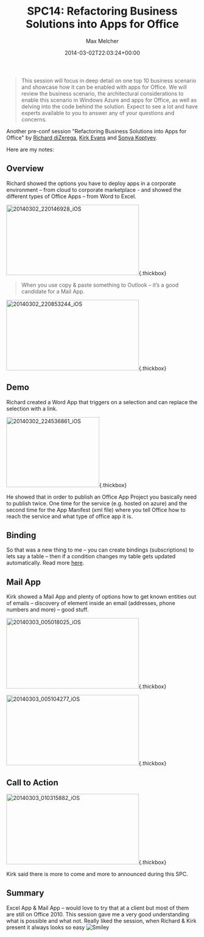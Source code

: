 ﻿---
title: 'SPC14: Refactoring Business Solutions into Apps for Office'
author: Max Melcher
aliases:
   - "/post/2014-03-02-spc14-refactoring-business-solutions-apps-office/"
2014: "03"
type: post
date: 2014-03-02T22:03:24+00:00
url: /2014/03/spc14-refactoring-business-solutions-apps-office/
yourls_shorturl:
  - http://melcher.it/s/1Y
categories:
  - Apps
  - Conference
  - Deep Dive
  - Development
  - SharePoint 2013

---
> This session will focus in deep detail on one top 10 business scenario and showcase how it can be enabled with apps for Office. We will review the business scenario, the architectural considerations to enable this scenario in Windows Azure and apps for Office, as well as delving into the code behind the solution. Expect to see a lot and have experts available to you to answer any of your questions and concerns.

Another pre-conf session "Refactoring Business Solutions into Apps for Office" by [Richard diZerega][1], [Kirk Evans][2] and [Sonya Koptyev][3].

Here are my notes:

## Overview

Richard showed the options you have to deploy apps in a corporate environment – from cloud to corporate marketplace - and showed the different types of Office Apps – from Word to Excel.

[<img style="background-image: none; padding-top: 0px; padding-left: 0px; display: inline; padding-right: 0px; border: 0px;" title="20140302_220146928_iOS" alt="20140302_220146928_iOS" src="http://melcher.it/wp-content/uploads/20140302_220146928_iOS_thumb.jpg" width="348" height="185" border="0" />][4]{.thickbox}

> When you use copy & paste something to Outlook – it’s a good candidate for a Mail App.

[<img style="background-image: none; padding-top: 0px; padding-left: 0px; display: inline; padding-right: 0px; border: 0px;" title="20140302_220853244_iOS" alt="20140302_220853244_iOS" src="http://melcher.it/wp-content/uploads/20140302_220853244_iOS_thumb.jpg" width="348" height="185" border="0" />][5]{.thickbox}

## Demo

Richard created a Word App that triggers on a selection and can replace the selection with a link.

[<img style="background-image: none; padding-top: 0px; padding-left: 0px; display: inline; padding-right: 0px; border: 0px;" title="20140302_224536861_iOS" alt="20140302_224536861_iOS" src="http://melcher.it/wp-content/uploads/20140302_224536861_iOS_thumb.jpg" width="244" height="184" border="0" />][6]{.thickbox}

He showed that in order to publish an Office App Project you basically need to publish twice. One time for the service (e.g. hosted on azure) and the second time for the App Manifest (xml file) where you tell Office how to reach the service and what type of office app it is.

## Binding

So that was a new thing to me – you can create bindings (subscriptions) to lets say a table – then if a condition changes my table gets updated automatically. Read more [here][7].

## Mail App

Kirk showed a Mail App and plenty of options how to get known entities out of emails – discovery of element inside an email (addresses, phone numbers and more) – good stuff.

[<img style="background-image: none; padding-top: 0px; padding-left: 0px; display: inline; padding-right: 0px; border: 0px;" title="20140303_005018025_iOS" alt="20140303_005018025_iOS" src="http://melcher.it/wp-content/uploads/20140303_005018025_iOS_thumb.jpg" width="348" height="185" border="0" />][8]{.thickbox}

[<img style="background-image: none; padding-top: 0px; padding-left: 0px; display: inline; padding-right: 0px; border: 0px;" title="20140303_005104277_iOS" alt="20140303_005104277_iOS" src="http://melcher.it/wp-content/uploads/20140303_005104277_iOS_thumb.jpg" width="348" height="185" border="0" />][9]{.thickbox}

## Call to Action

[<img style="background-image: none; padding-top: 0px; padding-left: 0px; display: inline; padding-right: 0px; border: 0px;" title="20140303_010315882_iOS" alt="20140303_010315882_iOS" src="http://melcher.it/wp-content/uploads/20140303_010315882_iOS_thumb.jpg" width="348" height="185" border="0" />][10]{.thickbox}

Kirk said there is more to come and more to announced during this SPC.

## Summary

Excel App & Mail App – would love to try that at a client but most of them are still on Office 2010. This session gave me a very good understanding what is possible and what not. Really liked the session, when Richard & Kirk present it always looks so easy <img class="wlEmoticon wlEmoticon-smile" style="border-style: none;" alt="Smiley" src="http://melcher.it/wp-content/uploads/wlEmoticon-smile1.png" />

 [1]: https://twitter.com/richdizz
 [2]: https://twitter.com/kaevans
 [3]: https://twitter.com/SonyaKoptyev
 [4]: http://melcher.it/wp-content/uploads/20140302_220146928_iOS.jpg
 [5]: http://melcher.it/wp-content/uploads/20140302_220853244_iOS.jpg
 [6]: http://melcher.it/wp-content/uploads/20140302_224536861_iOS.jpg
 [7]: http://msdn.microsoft.com/en-us/library/office/jj220067.aspx
 [8]: http://melcher.it/wp-content/uploads/20140303_005018025_iOS.jpg
 [9]: http://melcher.it/wp-content/uploads/20140303_005104277_iOS.jpg
 [10]: http://melcher.it/wp-content/uploads/20140303_010315882_iOS.jpg
